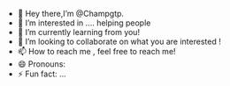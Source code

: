 - 👋 Hey there,I’m @Champgtp.
- 👀 I’m interested in .... helping people 
- 🌱 I’m currently learning from you!
- 💞️ I’m looking to collaborate on what you are interested !
- 📫 How to reach me , feel free to reach me!
- 😄 Pronouns: 
- ⚡ Fun fact: ...

<!---
Champgtp/Champgtp is a ✨ special ✨ repository because its `README.md` (this file) appears on your GitHub profile.
You can click the Preview link to take a look at your changes.
--->
